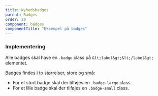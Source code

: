 ```yaml
---
title: Nyhedsbadges
parent: Badges
order: 20
component: badges
componentTitle: "Eksempel på badges"
---
```

### Implementering

Alle badges skal have en `.badge` class på `&lt;label&gt;&lt;/label&gt;` elementet.

Badges findes i to størrelser, store og små:

- For et stort badge skal der tilføjes en `.badge-large` class.
- For et lille badge skal der tilføjes en `.badge-small` class.
